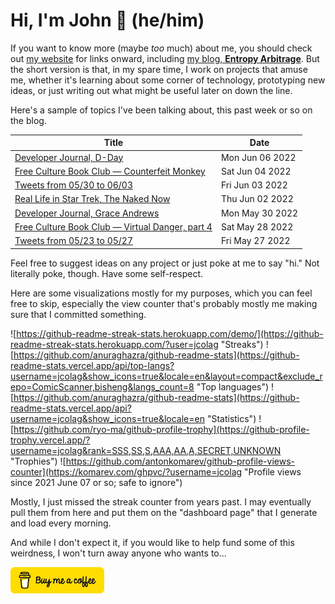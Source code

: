 # Hi, I'm John 👋 (he/him)

If you want to know more (maybe *too* much) about me, you should check out [my website](https://john.colagioia.net/) for links onward, including [my blog, **Entropy Arbitrage**](https://john.colagioia.net/blog).  But the short version is that, in my spare time, I work on projects that amuse me, whether it's learning about some corner of technology, prototyping new ideas, or just writing out what might be useful later on down the line.

Here's a sample of topics I've been talking about, this past week or so on the blog.

|Title|Date|
|-----|-------|
|[Developer Journal, D-Day](https://john.colagioia.net/blog/2022/06/06/dday.html)|Mon Jun 06 2022|
|[Free Culture Book Club — Counterfeit Monkey](https://john.colagioia.net/blog/2022/06/04/monkey.html)|Sat Jun 04 2022|
|[Tweets from 05/30 to 06/03](https://john.colagioia.net/blog/2022/06/03/week.html)|Fri Jun 03 2022|
|[Real Life in Star Trek, The Naked Now](https://john.colagioia.net/blog/2022/06/02/naked.html)|Thu Jun 02 2022|
|[Developer Journal, Grace Andrews](https://john.colagioia.net/blog/2022/05/30/andrews.html)|Mon May 30 2022|
|[Free Culture Book Club — Virtual Danger, part 4](https://john.colagioia.net/blog/2022/05/28/danger4.html)|Sat May 28 2022|
|[Tweets from 05/23 to 05/27](https://john.colagioia.net/blog/2022/05/27/week.html)|Fri May 27 2022|

Feel free to suggest ideas on any project or just poke at me to say "hi." Not literally poke, though. Have some self-respect.

Here are some visualizations mostly for my purposes, which you can feel free to skip, especially the view counter that's probably mostly me making sure that I committed something.

![https://github-readme-streak-stats.herokuapp.com/demo/](https://github-readme-streak-stats.herokuapp.com/?user=jcolag "Streaks")
![https://github.com/anuraghazra/github-readme-stats](https://github-readme-stats.vercel.app/api/top-langs?username=jcolag&show_icons=true&locale=en&layout=compact&exclude_repo=ComicScanner,bisheng&langs_count=8 "Top languages")
![https://github.com/anuraghazra/github-readme-stats](https://github-readme-stats.vercel.app/api?username=jcolag&show_icons=true&locale=en "Statistics")
![https://github.com/ryo-ma/github-profile-trophy](https://github-profile-trophy.vercel.app/?username=jcolag&rank=SSS,SS,S,AAA,AA,A,SECRET,UNKNOWN "Trophies")
![https://github.com/antonkomarev/github-profile-views-counter](https://komarev.com/ghpvc/?username=jcolag "Profile views since 2021 June 07 or so; safe to ignore")

Mostly, I just missed the streak counter from years past.  I may eventually pull them from here and put them on the "dashboard page" that I generate and load every morning.

And while I don't expect it, if you would like to help fund some of this weirdness, I won't turn away anyone who wants to...

[<img src="images/default-yellow.png" alt="Buy Me a Coffee" width="150px"/>](https://www.buymeacoffee.com/jcolag)
